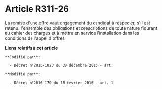 # Article R311-26

La remise d'une offre vaut engagement du candidat à respecter, s'il est retenu, l'ensemble des obligations et prescriptions
de toute nature figurant au cahier des charges et à mettre en service l'installation dans les conditions de l'appel d'offres.

**Liens relatifs à cet article**

	**Codifié par**:

	  - Décret n°2015-1823 du 30 décembre 2015 - art.

	**Modifié par**:

	  - Décret n°2016-170 du 18 février 2016 - art. 1
